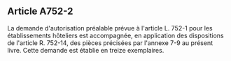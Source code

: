 Article A752-2
----
La demande d'autorisation préalable prévue à l'article L. 752-1 pour les
établissements hôteliers est accompagnée, en application des dispositions de
l'article R. 752-14, des pièces précisées par l'annexe 7-9 au présent livre.
Cette demande est établie en treize exemplaires.

